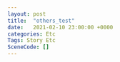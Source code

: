 ```yaml
---
layout: post
title:  "others_test"
date:   2021-02-10 23:00:00 +0000
categories: Etc
Tags: Story Etc
SceneCode: []
---
```

